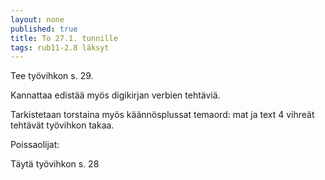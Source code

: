 ```yaml
---
layout: none
published: true
title: To 27.1. tunnille
tags: rub11-2.8 läksyt
---
```

Tee työvihkon s. 29.

Kannattaa edistää myös digikirjan verbien tehtäviä.

Tarkistetaan torstaina myös käännösplussat temaord: mat ja text 4 vihreät tehtävät työvihkon takaa.

Poissaolijat:

Täytä työvihkon s. 28
